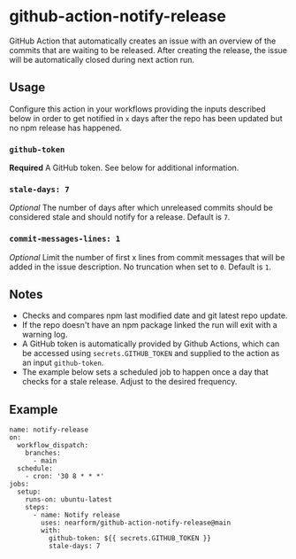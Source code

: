 # github-action-notify-release

GitHub Action that automatically creates an issue with an overview of the commits that are waiting to be released. After creating the release, the issue will be automatically closed during next action run.

## Usage
Configure this action in your workflows providing the inputs described below in order to get notified in `x` days after the repo has been updated but no npm release has happened.

### `github-token`
**Required** A GitHub token. See below for additional information.

### `stale-days: 7`
_Optional_ The number of days after which unreleased commits should be considered stale and should notify for a release. Default is `7`.

### `commit-messages-lines: 1`
_Optional_ Limit the number of first x lines from commit messages that will be added in the issue description. No truncation when set to `0`. Default is `1`.

## Notes
- Checks and compares npm last modified date and git latest repo update.
- If the repo doesn't have an npm package linked the run will exit with a warning log.
- A GitHub token is automatically provided by Github Actions, which can be accessed using `secrets.GITHUB_TOKEN` and supplied to the action as an input `github-token`.
- The example below sets a scheduled job to happen once a day that checks for a stale release. Adjust to the desired frequency.

## Example
```
name: notify-release
on:
  workflow_dispatch:
    branches:
      - main
  schedule:
    - cron: '30 8 * * *'
jobs:
  setup:
    runs-on: ubuntu-latest
    steps:
      - name: Notify release
        uses: nearform/github-action-notify-release@main
        with:
          github-token: ${{ secrets.GITHUB_TOKEN }}
          stale-days: 7
```
